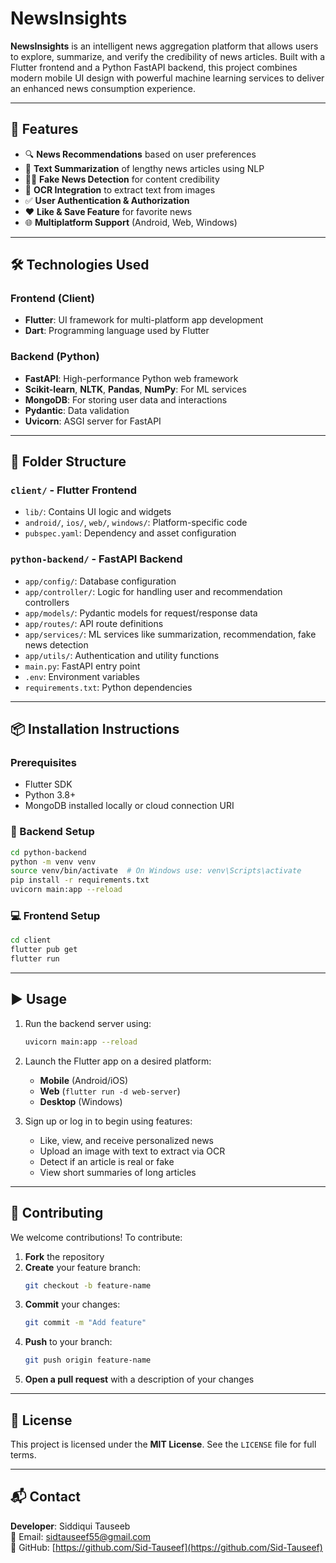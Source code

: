# NewsInsights

**NewsInsights** is an intelligent news aggregation platform that allows users to explore, summarize, and verify the credibility of news articles. Built with a Flutter frontend and a Python FastAPI backend, this project combines modern mobile UI design with powerful machine learning services to deliver an enhanced news consumption experience.

---

## 🚀 Features

- 🔍 **News Recommendations** based on user preferences  
- 🧠 **Text Summarization** of lengthy news articles using NLP  
- 🕵️‍♂️ **Fake News Detection** for content credibility  
- 🧾 **OCR Integration** to extract text from images  
- ✅ **User Authentication & Authorization**  
- ❤️ **Like & Save Feature** for favorite news  
- 🌐 **Multiplatform Support** (Android, Web, Windows)  

---

## 🛠️ Technologies Used

### Frontend (Client)
- **Flutter**: UI framework for multi-platform app development  
- **Dart**: Programming language used by Flutter  

### Backend (Python)
- **FastAPI**: High-performance Python web framework  
- **Scikit-learn**, **NLTK**, **Pandas**, **NumPy**: For ML services  
- **MongoDB**: For storing user data and interactions  
- **Pydantic**: Data validation  
- **Uvicorn**: ASGI server for FastAPI  

---

## 🧰 Folder Structure

### `client/` - Flutter Frontend
- `lib/`: Contains UI logic and widgets  
- `android/`, `ios/`, `web/`, `windows/`: Platform-specific code  
- `pubspec.yaml`: Dependency and asset configuration  

### `python-backend/` - FastAPI Backend
- `app/config/`: Database configuration  
- `app/controller/`: Logic for handling user and recommendation controllers  
- `app/models/`: Pydantic models for request/response data  
- `app/routes/`: API route definitions  
- `app/services/`: ML services like summarization, recommendation, fake news detection  
- `app/utils/`: Authentication and utility functions  
- `main.py`: FastAPI entry point  
- `.env`: Environment variables  
- `requirements.txt`: Python dependencies  

---

## 📦 Installation Instructions

### Prerequisites
- Flutter SDK  
- Python 3.8+  
- MongoDB installed locally or cloud connection URI  

### 🔧 Backend Setup
```bash
cd python-backend
python -m venv venv
source venv/bin/activate  # On Windows use: venv\Scripts\activate
pip install -r requirements.txt
uvicorn main:app --reload
```

### 💻 Frontend Setup
```bash
cd client
flutter pub get
flutter run
```

---

## ▶️ Usage

1. Run the backend server using:
   ```bash
   uvicorn main:app --reload
   ```

2. Launch the Flutter app on a desired platform:
   - **Mobile** (Android/iOS)
   - **Web** (`flutter run -d web-server`)
   - **Desktop** (Windows)

3. Sign up or log in to begin using features:
   - Like, view, and receive personalized news  
   - Upload an image with text to extract via OCR  
   - Detect if an article is real or fake  
   - View short summaries of long articles  

---

## 🤝 Contributing

We welcome contributions! To contribute:

1. **Fork** the repository  
2. **Create** your feature branch:
   ```bash
   git checkout -b feature-name
   ```
3. **Commit** your changes:
   ```bash
   git commit -m "Add feature"
   ```
4. **Push** to your branch:
   ```bash
   git push origin feature-name
   ```
5. **Open a pull request** with a description of your changes  

---

## 📄 License

This project is licensed under the **MIT License**. See the `LICENSE` file for full terms.

---

## 📬 Contact

**Developer**: Siddiqui Tauseeb  
📧 Email: [sidtauseef55@gmail.com](mailto:sidtauseef55@gmail.com)  
🔗 GitHub: [https://github.com/Sid-Tauseef](https://github.com/Sid-Tauseef)

